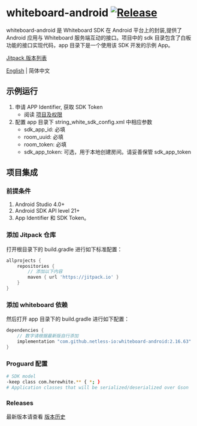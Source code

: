 # whiteboard-android [![Release](https://jitpack.io/v/netless-io/whiteboard-android.svg)](https://jitpack.io/#netless-io/whiteboard-android)

whiteboard-android 是 Whiteboard SDK 在 Android 平台上的封装,提供了 Android 应用与 Whiteboard
服务端互动的接口。项目中的 sdk 目录包含了白板功能的接口实现代码，app 目录下是一个使用该 SDK 开发的示例
App。

[Jitpack 版本列表](https://jitpack.io/com/github/netless-io/whiteboard-android)

[English](./README.md) | 简体中文

## 示例运行

1. 申请 APP Identifier, 获取 SDK Token
   * 阅读 [项目及权限](https://developer.netless.link/document-zh/home/project-and-authority)
2. 配置 app 目录下 string_white_sdk_config.xml 中相应参数
   * sdk_app_id: 必填
   * room_uuid: 必填
   * room_token: 必填
   * sdk_app_token: 可选，用于本地创建房间。请妥善保管 sdk_app_token


## 项目集成

### 前提条件
1. Android Studio 4.0+
2. Android SDK API level 21+
3. App Identifier 和 SDK Token。

### 添加 Jitpack 仓库

打开根目录下的 build.gradle 进行如下标准配置：

```groovy
allprojects {
    repositories {
        // 添加以下内容
        maven { url 'https://jitpack.io' }
    }
}
```
### 添加 whiteboard 依赖

然后打开 app 目录下的 build.gradle 进行如下配置：

```groovy
dependencies {
    // 数字请根据最新版自行添加
    implementation "com.github.netless-io:whiteboard-android:2.16.63"
}
```

### Proguard 配置

```bash
# SDK model
-keep class com.herewhite.** { *; }
# Application classes that will be serialized/deserialized over Gson
```

### Releases
最新版本请查看 [版本历史](https://developer.netless.link/android-zh/home/android-changelog)
